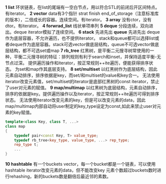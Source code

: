 **1 list** 
环状链表，在list的尾端有一空白节点，用以符合STL的前闭后开区间特点。 有iterator。
**2 vector** 
data有3个指针 strat finish end_of_storage（注意标准库的版本），二倍成长的容器。连续空间。有iterator。 
**3 array** 
没有ctor，没有dtor。有iterator。 
**4 forwrad_list** 
线状单项串列 
**5 deque** 
分段连续，双向进出。deque iterator模拟了连续空间。 
**6 stack** 先进先出 **queue** 先进先出 
deque作为底层容器，不允许遍历，也不提供iterator。 
stack和queue都可以选择list或者deque作为底层容器。stack可选vector做底层结构，queue不可选vector做底层结构，都不可选set或map 
**7 rb_tree** 
红黑树，是平衡二元搜寻树常使用的一种，平衡二元搜寻树的特征：排列规则有利于search和inset，并保持适度平衡-无节点过深。 
提供遍历操作和iterator，按正常规则++ite遍历，便能获得排序状态。 
为set和map作其底层支持。
**8 set/multiset** 
以红黑树作为底层结构，因此元素自动排序，排序依据是key，而set/和multiset的value和key合一。 
无法使用iterator改变元素值，set/multiset的iterator是底部红黑树的const iterator，禁止了user对元素的赋值。 
**9 map/multimap** 
以红黑树为底层结构，元素自动排序，排序的依据是key。提供遍历操作以及iterator，按正常规则++ite遍历可得到排序状态。 
无法使用iterator改变元素的key，但是可以改变元素的data，因此map/multimap内部自动将user制定的key_type设定为const,如此来禁止user对元素的key赋值。

```c++
template<class Key, class T, ...>
class map
{
	typedef pair<const Key, T> value_type;
    typedef rb_tree<key_type, value_type, ...> rep_type;
    rep_type t;
    ...
}
```

**10 hashtable** 
有一个buckets vector，每一个bucket都是一个链表，可以使用hashtable iterator改变元素的data，但不能改变key 
元素个数超过buckets数时进行rehashing，新的buckets数是翻倍后最近邻的素数。
